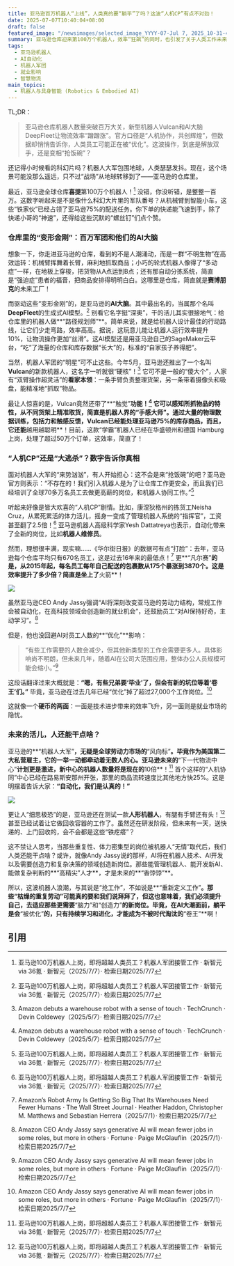 ```yaml
---
title: 亚马逊百万机器人“上线”，人类真的要“躺平”了吗？这波“人机CP”有点不对劲！
date: 2025-07-07T10:40:04+08:00
draft: false
featured_image: "/newsimages/selected_image_YYYY-07-Jul 7, 2025_10-31-47-345.jpg"
summary: 亚马逊仓库迎来第100万个机器人，效率“狂飙”的同时，也引发了关于人类工作未来的大讨论。新型机器人Vulcan和AI模型DeepFleet让自动化达到新高度，但随之而来的是亚马逊员工数量的下降，这究竟是技术进步的必然，还是人类就业的危机前兆？
tags: 
  - 亚马逊机器人
  - AI自动化
  - 机器人军团
  - 就业影响
  - 智慧物流
main_topics: 
  - 机器人与具身智能 (Robotics & Embodied AI)
---
```


TL;DR：
> 亚马逊仓库机器人数量突破百万大关，新型机器人Vulcan和AI大脑DeepFleet让物流效率“蹭蹭涨”。官方口径是“人机协作，共创辉煌”，但数据却悄悄告诉你，人类员工可能正在被“优化”。这波操作，到底是解放双手，还是变相“抢饭碗”？

还记得小时候看的科幻片吗？机器人大军包围地球，人类瑟瑟发抖。现在，这个场景可能没那么遥远，只不过“战场”从地球转移到了——亚马逊的仓库里。

最近，亚马逊全球仓库**喜提**第100万个机器人！[^1] 没错，你没听错，是整整一百万。这数字听起来是不是像什么科幻大片里的军队番号？从机械臂到智能小车，这些“铁家伙”已经占领了亚马逊75%的配送任务。你下单的快递能飞速到手，除了快递小哥的“神速”，还得给这些沉默的“螺丝钉”们点个赞。

### 仓库里的“变形金刚”：百万军团和他们的AI大脑

想象一下，你走进亚马逊的仓库，看到的不是人潮涌动，而是一群“不明生物”在高效运转：机械臂挥舞着长臂，麻利地抓取商品；小巧的轮式机器人像得了“多动症”一样，在地板上穿梭，把货物从A点运到B点；还有那自动分拣系统，简直是“强迫症”患者的福音，把商品安排得明明白白。这哪里是仓库，简直就是**赛博朋克**的未来工厂！

而驱动这些“变形金刚”的，是亚马逊的**AI大脑**。其中最出名的，当属那个名叫**DeepFleet**的生成式AI模型。[^1] 别看它名字挺“深奥”，干的活儿其实很接地气：给仓库里的机器人做**“路径规划师”**。简单来说，就是给机器人设计最佳的行动路线，让它们少走弯路，效率高高。据说，这玩意儿能让机器人运行效率提升10%，让物流操作更加“丝滑”。这AI模型还是用亚马逊自己的SageMaker云平台，“吃”了海量的仓库和库存数据“长大”的，标准的“自家孩子养得肥”。

当然，机器人军团的“明星”可不止这些。今年5月，亚马逊还推出了一个名叫**Vulcan**的新款机器人，这名字一听就很“硬核”！[^2] 它可不是一般的“傻大个”，人家有“双臂操作超灵活”的**看家本领**：一条手臂负责整理货架，另一条带着摄像头和吸盘，能精准地“抓取”物品。

最让人惊喜的是，Vulcan竟然还带了**“触觉”**功能！[^2] 它可以感知所抓物品的特性，从不同货架上精准取货，简直是机器人界的“手感大师”。通过大量的物理数据训练，包括力和触感反馈，Vulcan已经能处理亚马逊75%的库存商品，而且，它还能**越用越聪明**！目前，这款“学霸”机器人已经在华盛顿州和德国 Hamburg 上岗，处理了超过50万个订单，这效率，简直了！

### “人机CP”还是“大逃杀”？数字告诉你真相

面对机器人大军的“来势汹汹”，有人开始担心：这不会是来“抢饭碗”的吧？亚马逊官方则表示：“不存在的！我们引入机器人是为了让仓库工作更安全，而且我们已经培训了全球70多万名员工去做更高薪的岗位，和机器人协同工作。”[^1]

听起来好像是皆大欢喜的“人机CP”剧情。比如，康涅狄格州的拣货工Neisha Cruz，从累死累活的体力活儿，摇身一变成了管理机器人系统的“指挥官”，工资甚至翻了2.5倍！[^1] 亚马逊机器人高级科学家Yesh Dattatreya也表示，自动化带来了全新的岗位，比如**机器人维修员**。

然而，理想很丰满，现实嘛……《华尔街日报》的数据可有点“打脸”：去年，亚马逊每个仓库平均只有670名员工，这是过去16年来的最低点！[^3] 更**“凡尔赛”**的是，从2015年起，每名员工每年自己配送的包裹数从175个暴涨到3870个。这是效率提升了多少倍？简直是坐上了**火箭**！

<img data-img-size-val="1080,581" src="https://img.36krcdn.com/hsossms/20250707/v2_60393542ebd845b0a72e15856133a446@5888275_oswg93400oswg1080oswg581_img_000?x-oss-process=image/format,jpg/interlace,1" referrerpolicy="no-referrer">

虽然亚马逊CEO Andy Jassy强调“AI将深刻改变亚马逊的劳动力结构，常规工作会被自动化，在高科技领域会创造新的就业机会”，还鼓励员工“对AI保持好奇，主动学习”。[^4]

但是，他也没回避AI对员工人数的**“优化”**影响：

> “有些工作需要的人数会减少，但其他新类型的工作会需要更多人。具体影响尚不明朗，但未来几年，随着AI在公司大范围应用，整体办公人员规模可能会缩小。”[^4]

这段话翻译过来大概就是：**“嗯，有些兄弟要‘毕业’了，但会有新的坑位等着‘卷王’们。”** 毕竟，亚马逊在过去几年已经“优化”掉了超过27,000个工作岗位。[^4]

这就像一个**硬币的两面**：一面是技术进步带来的效率飞升，另一面则是就业市场的隐忧。

### 未来的活儿，人还能干点啥？

亚马逊的**“机器人大军”**，无疑是全球劳动力市场的**“风向标”**。毕竟作为美国第二大私营雇主，它的一举一动都牵动着无数人的心。亚马逊未来的**“下一代物流中心”**计划更是激进，新中心的机器人数量将是现在的**10倍**！[^1] 首个这样的“人机协同”中心已经在路易斯安那州开张，那里的商品流转速度比其他地方快25%。这是明摆着告诉大家：**“自动化，我们是认真的！”**

<img data-img-size-val="1080,714" src="https://img.36krcdn.com/hsossms/20250707/v2_65715cb20b674ebbabaf1cf47d105ff3@5888275_oswg641329oswg1080oswg714_img_000?x-oss-process=image/format,jpg/interlace,1" referrerpolicy="no-referrer">

更让人“细思极恐”的是，亚马逊还在测试一款**人形机器人**，有腿有手臂还有头！[^1] 甚至已经试着让它做回收容器的工作了。虽然还在研发阶段，但未来有一天，送快递的、上门回收的，会不会都是这些“铁疙瘩”？

这不禁让人思考，当那些重复性、体力密集型的岗位被机器人“无情”取代后，我们人类还能干点啥？或许，就像Andy Jassy说的那样，AI将在机器人技术、AI开发以及需要创造力和复杂决策的领域创造新岗位。那些能管理机器人、能开发新AI、能做复杂判断的**“高精尖”人才**，才是未来的**“香饽饽”**。

所以，这波机器人浪潮，与其说是“抢工作”，不如说是**“重新定义工作”**。那些“枯燥的重复劳动”可能真的要和我们说拜拜了，但这也意味着，我们必须提升自己，去适应那些更需要**“脑力”和“创造力”**的新岗位。毕竟，在AI大潮面前，躺平是会**“被优化”**的，只有持续学习和进化，才能成为不被时代淘汰的**“卷王”**啊！

## 引用

[^1]: 亚马逊100万机器人上岗，即将超越人类员工？机器人军团接管工作 · 新智元 via 36氪 · 新智元（2025/7/7）· 检索日期2025/7/7
[^2]: Amazon debuts a warehouse robot with a sense of touch · TechCrunch · Devin Coldewey（2025/5/7）· 检索日期2025/7/7
[^3]: Amazon’s Robot Army Is Getting So Big That Its Warehouses Need Fewer Humans · The Wall Street Journal · Heather Haddon, Christopher M. Matthews and Sebastian Herrera（2025/7/1）· 检索日期2025/7/7
[^4]: Amazon CEO Andy Jassy says generative AI will mean fewer jobs in some roles, but more in others · Fortune · Paige McGlauflin（2025/7/1）· 检索日期2025/7/7
